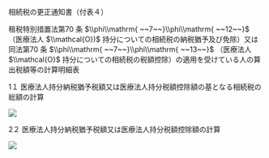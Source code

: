 相続税の更正通知書（付表４）

租税特別措置法第70 条 $\\phi\\mathrm{ ~~7~~}\\phi\\mathrm{ ~~12~~}$ （医療法人 $\\mathcal{O})$ 持分についての相続税の納税猶予及び免除）又は同法第70 条 $\\phi\\mathrm{ ~~7~~}\\phi\\mathrm{ ~~13~~}$ （医療法人 $\\mathcal{O}$ 持分についての相続税の税額控除）の適用を受けている人の算出税額等の計算明細表

1１ 医療法人持分納税猶予税額又は医療法人持分税額控除額の基となる相続税の総額の計算

![](https://www.nta.go.jp/tmp/39977b39-b888-46a2-ae82-17f1636558e4/images/4808c9f6f6d6db45c07d34a940122bf2586a273faeba31340476620d9f457e93.jpg)

2２ 医療法人持分納税猶予税額又は医療法人持分税額控除額の計算

![](https://www.nta.go.jp/tmp/39977b39-b888-46a2-ae82-17f1636558e4/images/f04445ae211b51ae0a400f0fed988c4cf857acee2d8b86d3c303ea14c78ca1f5.jpg)